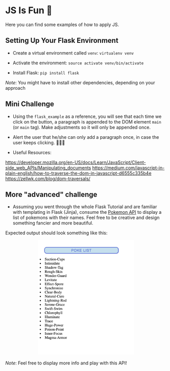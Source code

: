 # JS Is Fun 🦑
Here you can find some examples of how to apply JS.



## Setting Up Your Flask Environment

- Create a virtual environment called `venv`: `virtualenv venv`

- Activate the environment: `source activate venv/bin/activate`

- Install Flask: `pip install flask`

*Note*: You might have to install other dependencies, depending on your approach

## Mini Challenge

- Using the `flask_example` as a reference, you will see that each time we click on the button, a paragraph is appended to the DOM element `main` (or `main` tag). Make adjustments so it will only be appended once.

- Alert the user that he/she can only add a paragraph once, in case the user keeps clicking. 🤦‍🤦‍♀️

- Useful Resources:

https://developer.mozilla.org/en-US/docs/Learn/JavaScript/Client-side_web_APIs/Manipulating_documents
https://medium.com/javascript-in-plain-english/how-to-traverse-the-dom-in-javascript-d6555c335b4e
https://zellwk.com/blog/dom-traversals/


## More "advanced" challenge

- Assuming you went through the whole Flask Tutorial and are familiar with templating in Flask (Jinja), consume the [Pokemon API](https://pokeapi.co/docs/v2.html) to display a list of pokemons with their names. Feel free to be creative and design something fancier and more beautiful.

Expected output should look something like this:

<p align="center">
    <img src="example.png" width="300" title="example">
</p>

*Note*: Feel free to display more info and play with this API!